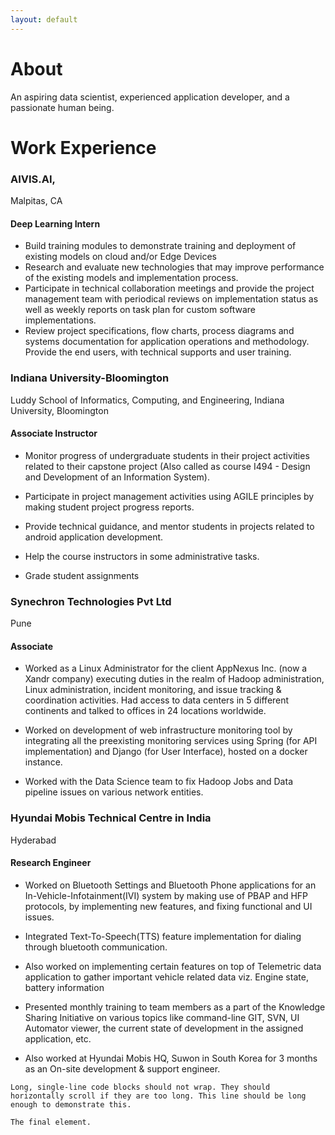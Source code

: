 ```yaml
---
layout: default
---
```


# About

An aspiring data scientist, experienced application developer, and a passionate human being. 

# Work Experience

### AIVIS.AI,
Malpitas, CA
#### Deep Learning Intern

- Build training modules to demonstrate training and deployment of existing models on cloud and/or Edge Devices 
- Research and evaluate new technologies that may improve performance of the existing models and implementation process. 
- Participate in technical collaboration meetings and provide the project management team with periodical reviews on implementation status as well as weekly reports on task plan for custom software implementations.
- Review project specifications, flow charts, process diagrams and systems documentation for application operations and methodology. Provide the end users, with technical supports and user training.


### Indiana University-Bloomington
Luddy School of Informatics, Computing, and Engineering, Indiana University, Bloomington
#### Associate Instructor

- Monitor progress of undergraduate students in their project activities related to their capstone project (Also called as course I494 - Design and Development of an Information System).

- Participate in project management activities using AGILE principles by making student project progress reports.

- Provide technical guidance, and mentor students in projects related to android application development.

- Help the course instructors in some administrative tasks.

- Grade student assignments

### Synechron Technologies Pvt Ltd
 Pune​
#### Associate

- Worked as a Linux Administrator for the client AppNexus Inc. (now a Xandr company) executing duties in the realm of Hadoop administration, Linux administration, incident monitoring, and issue tracking & coordination activities. Had access to data centers in 5 different continents and talked to offices in 24 locations worldwide.

- Worked on development of web infrastructure monitoring tool by integrating all the preexisting monitoring services using Spring (for API implementation) and Django (for User Interface), hosted on a docker instance.

- Worked with the Data Science team to fix Hadoop Jobs and Data pipeline issues on various network entities.

### Hyundai Mobis Technical Centre in India
 Hyderabad​
#### Research Engineer

- Worked on Bluetooth Settings and Bluetooth Phone applications for an In-Vehicle-Infotainment(IVI) system by making use of PBAP and HFP protocols, by implementing new features, and fixing functional and UI issues.

- Integrated Text-To-Speech(TTS) feature implementation for dialing through bluetooth communication.

- Also worked on implementing certain features on top of Telemetric data application to gather important vehicle related data viz. Engine state, battery information

- Presented monthly training to team members as a part of the Knowledge Sharing Initiative on various topics like command-line GIT, SVN, UI Automator viewer, the current state of development in the assigned application, etc.

- Also worked at Hyundai Mobis HQ, Suwon in South Korea for 3 months as an On-site development & support engineer.


```
Long, single-line code blocks should not wrap. They should horizontally scroll if they are too long. This line should be long enough to demonstrate this.
```

```
The final element.
```
